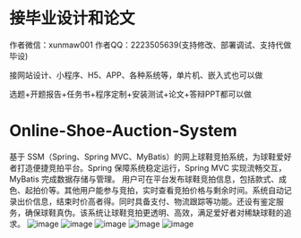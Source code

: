 # 接毕业设计和论文
作者微信：xunmaw001  作者QQ：2223505639(支持修改、部署调试、支持代做毕设)

接网站设计、小程序、H5、APP、各种系统等，单片机、嵌入式也可以做

选题+开题报告+任务书+程序定制+安装测试+论文+答辩PPT都可以做
# Online-Shoe-Auction-System
基于 SSM（Spring、Spring MVC、MyBatis）的网上球鞋竞拍系统，为球鞋爱好者打造便捷竞拍平台。Spring 保障系统稳定运行，Spring MVC 实现流畅交互，MyBatis 完成数据存储与管理。  用户可在平台发布球鞋竞拍信息，包括款式、成色、起拍价等。其他用户能参与竞拍，实时查看竞拍价格与剩余时间。系统自动记录出价信息，结束时价高者得。同时具备支付、物流跟踪等功能。还设有鉴定服务，确保球鞋真伪。该系统让球鞋竞拍更透明、高效，满足爱好者对稀缺球鞋的追求。 
![image](https://github.com/user-attachments/assets/9994f350-89e1-49b5-97f7-6afaef5303d0)
![image](https://github.com/user-attachments/assets/bf40445a-e05b-462a-91a0-101c823d256f)
![image](https://github.com/user-attachments/assets/7ccb14aa-8d8d-4f0e-9768-bfabd4c856c2)
![image](https://github.com/user-attachments/assets/3d2e9120-1fc5-4d5f-9aaf-97f8e9a58410)
![image](https://github.com/user-attachments/assets/70c0993e-8458-4c14-afa4-b95eaeef4c19)
